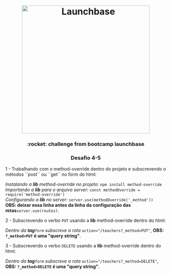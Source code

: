 <h1 align="center">
    <img alt="Launchbase" src="https://storage.googleapis.com/golden-wind/bootcamp-launchbase/logo.png" width="400px" />
</h1>

<h3 align="center">
     :rocket: challenge from bootcamp launchbase
</h3>

<h3 align="center">
     Desafio 4-5
</h3>
 1 - Trabalhando com o method-override dentro do projeto e subscrevendo o métodos ``post`` ou ``get`` no form do html:

  *Instalando a **lib** method-override no projeto:* ``npm install method-override``<br />
  *Importando a **lib** para o arquivo server:* ``const methodOverride = require('method-override')``<br />
  *Configurando a **lib** no server:* ``server.use(methodOverride('_method')) `` **OBS: deixar essa linha antes da linha da configuração das rotas**``server.use(routes)``.<br />

  2 - Subscrevendo o verbo ``PUT`` usando a **lib** method-override dentro do html:

  *Dentro da **tag**``form`` subscreve a rota* ``action="/teachers?_method=PUT"``, **OBS: ``?_method=PUT`` é uma "query string"**.<br />

  3 - Subscrevendo o verbo ``DELETE`` usando a **lib** method-override dentro do html:

*Dentro da **tag**``form`` subscreve a rota* ``action="/teachers?_method=DELETE"``, **OBS: ``?_method=DELETE`` é uma "query string"**.<br />

